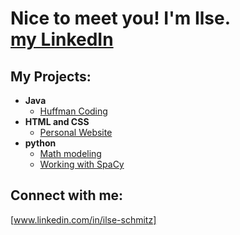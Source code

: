 <h1>Nice to meet you! I'm Ilse. <br/><a href="www.linkedin.com/in/ilse-schmitz">my LinkedIn</a></h1>

<h2>My Projects:</h2>

- <b>Java</b>
  - [Huffman Coding](https://github.com/Schmitz-I/Huffman-Coding)
- <b>HTML and CSS</b>
  - [Personal Website](https://github.com/Schmitz-I/Schmitz-I/blob/main/Schmitz%20I%20Personal%20Website.html)
- <b>python</b>
  - [Math modeling](https://github.com/Schmitz-I/AMATH-481/blob/main/HW6.ipynb)
  - [Working with SpaCy]()
<h2> Connect with me:</h2>

[www.linkedin.com/in/ilse-schmitz]
